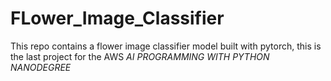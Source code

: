 # FLower_Image_Classifier

This repo contains a flower image classifier model built with pytorch, this is the last project for the AWS *AI PROGRAMMING WITH PYTHON NANODEGREE*
